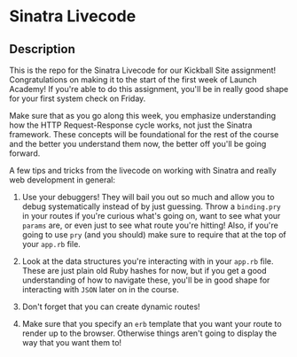 # Sinatra Livecode

## Description
This is the repo for the Sinatra Livecode for our Kickball Site assignment! Congratulations
on making it to the start of the first week of Launch Academy! If you're able to
do this assignment, you'll be in really good shape for your first system check
on Friday.

Make sure that as you go along this week, you emphasize understanding how the HTTP
Request-Response cycle works, not just the Sinatra framework. These concepts will
be foundational for the rest of the course and the better you understand them
now, the better off you'll be going forward.

A few tips and tricks from the livecode on working with Sinatra and really web
development in general:

1.  Use your debuggers! They will bail you out so much and allow you to debug
systematically instead of by just guessing. Throw a `binding.pry` in your routes
if you're curious what's going on, want to see what your `params` are, or even just
to see what route you're hitting! Also, if you're going to use `pry` (and you should)
make sure to require that at the top of your `app.rb` file.

2.  Look at the data structures you're interacting with in your `app.rb` file. These
are just plain old Ruby hashes for now, but if you get a good understanding of how to
navigate these, you'll be in good shape for interacting with `JSON` later on in
the course.

3.  Don't forget that you can create dynamic routes!

4.  Make sure that you specify an `erb` template that you want your route to render
up to the browser. Otherwise things aren't going to display the way that you
want them to!
